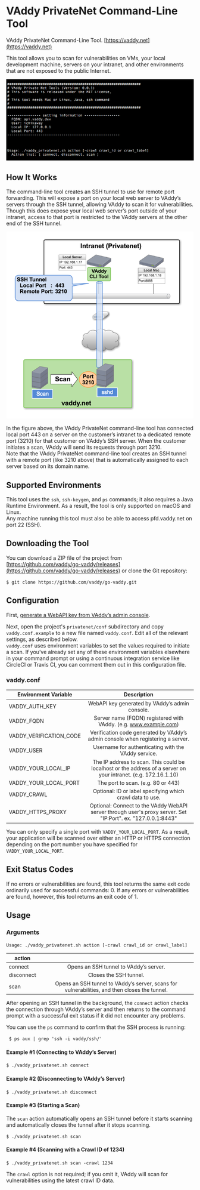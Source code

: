 
VAddy PrivateNet Command-Line Tool
======================================

VAddy PrivateNet Command-Line Tool.
[https://vaddy.net](https://vaddy.net)

This tool allows you to scan for vulnerabilities on VMs, your local development machine, servers on your intranet, and other environments that are not exposed to the public Internet.


![screen](../images/screen.png "screen")


## How It Works
The command-line tool creates an SSH tunnel to use for remote port forwarding. This will expose a port on your local web server to VAddy’s servers through the SSH tunnel, allowing VAddy to scan it for vulnerabilities.  
Though this does expose your local web server’s port outside of your intranet, access to that port is restricted to the VAddy servers at the other end of the SSH tunnel.

![screen](../images/privatenet.png "privatenet")

In the figure above, the VAddy PrivateNet command-line tool has connected local port 443 on a server on the customer’s intranet to a dedicated remote port (3210) for that customer on VAddy’s SSH server. When the customer initiates a scan, VAddy will send its requests through port 3210.  
Note that the VAddy PrivateNet command-line tool creates an SSH tunnel with a remote port (like 3210 above) that is automatically assigned to each server based on its domain name.

## Supported Environments
This tool uses the `ssh`, `ssh-keygen`, and `ps` commands; it also requires a Java Runtime Environment. As a result, the tool is only supported on macOS and Linux.  
Any machine running this tool must also be able to access pfd.vaddy.net on port 22 (SSH).


## Downloading the Tool
You can download a ZIP file of the project from [https://github.com/vaddy/go-vaddy/releases](https://github.com/vaddy/go-vaddy/releases) or clone the Git repository:

    $ git clone https://github.com/vaddy/go-vaddy.git


## Configuration
First, [generate a WebAPI key from VAddy’s admin console](https://console.vaddy.net/user/webapi).  

Next, open the project's `privatenet/conf` subdirectory and copy `vaddy.conf.example` to a new file named `vaddy.conf`. Edit all of the relevant settings, as described below.  
`vaddy.conf` uses environment variables to set the values required to initiate a scan. If you’ve already set any of these environment variables elsewhere in your command prompt or using a continuous integration service like CircleCI or Travis CI, you can comment them out in this configuration file.

### vaddy.conf

| Environment Variable    | Description                                    |
| ----------------------- |:----------------------------------------------:|
| VADDY_AUTH_KEY          | WebAPI key generated by VAddy’s admin console. |
| VADDY_FQDN              | Server name (FQDN) registered with VAddy. (e.g. www.example.com) |
| VADDY_VERIFICATION_CODE | Verification code generated by VAddy’s admin console when registering a server. |
| VADDY_USER              | Username for authenticating with the VAddy service. |
| VADDY_YOUR_LOCAL_IP     | The IP address to scan. This could be localhost or the address of a server on your intranet. (e.g. 172.16.1.10) |
| VADDY_YOUR_LOCAL_PORT   | The port to scan. (e.g. 80 or 443) |
| VADDY_CRAWL             | Optional: ID or label specifying which crawl data to use. |
| VADDY_HTTPS_PROXY       | Optional: Connect to the VAddy WebAPI server through user's proxy server.  Set "IP:Port". ex. "127.0.0.1:8443" |

You can only specify a single port with `VADDY_YOUR_LOCAL_PORT`. As a result, your application will be scanned over either an HTTP or HTTPS connection depending on the port number you have specified for `VADDY_YOUR_LOCAL_PORT`.


## Exit Status Codes
If no errors or vulnerabilities are found, this tool returns the same exit code ordinarily used for successful commands: 0. If any errors or vulnerabilities are found, however, this tool returns an exit code of 1.

## Usage
### Arguments

    Usage: ./vaddy_privatenet.sh action [-crawl crawl_id or crawl_label]

| action     |                                                           |
| ---------- |:---------------------------------------------------------:|
| connect    | Opens an SSH tunnel to VAddy’s server.                    |
| disconnect | Closes the SSH tunnel.                                    |
| scan       | Opens an SSH tunnel to VAddy’s server, scans for vulnerabilities, and then closes the tunnel. |


After opening an SSH tunnel in the background, the `connect` action checks the connection through VAddy’s server and then returns to the command prompt with a successful exit status if it did not encounter any problems.

You can use the `ps` command to confirm that the SSH process is running:

     $ ps aux | grep 'ssh -i vaddy/ssh/'

#### Example #1 (Connecting to VAddy’s Server)
    $ ./vaddy_privatenet.sh connect

#### Example #2 (Disconnecting to VAddy’s Server)
    $ ./vaddy_privatenet.sh disconnect


#### Example #3 (Starting a Scan)
The `scan` action automatically opens an SSH tunnel before it starts scanning and automatically closes the tunnel after it stops scanning.

    $ ./vaddy_privatenet.sh scan

#### Example #4 (Scanning with a Crawl ID of 1234)
    $ ./vaddy_privatenet.sh scan -crawl 1234

The `crawl` option is not required; if you omit it, VAddy will scan for vulnerabilities using the latest crawl ID data.
